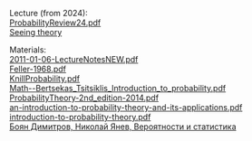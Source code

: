 Lecture (from 2024):  
[ProbabilityReview24.pdf](ProbabilityReview24.pdf)  
[Seeing theory](https://seeing-theory.brown.edu/)

Materials:  
[2011-01-06-LectureNotesNEW.pdf](2011-01-06-LectureNotesNEW.pdf)  
[Feller-1968.pdf](Feller-1968.pdf)  
[KnillProbability.pdf](KnillProbability.pdf)  
[Math--Bertsekas_Tsitsiklis_Introduction_to_probability.pdf](Math--Bertsekas_Tsitsiklis_Introduction_to_probability.pdf)  
[ProbabilityTheory-2nd_edition-2014.pdf](ProbabilityTheory-2nd_edition-2014.pdf)  
[an-introduction-to-probability-theory-and-its-applications.pdf](an-introduction-to-probability-theory-and-its-applications.pdf)  
[introduction-to-probability-theory.pdf](introduction-to-probability-theory.pdf)  
[Боян Димитров, Николай Янев, Вероятности и статистика](Боян-Димитров-Николай-Янев-Вероятности-и-статистика.pdf)
